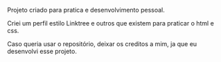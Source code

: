 Projeto criado para pratica e desenvolvimento pessoal.

Criei um perfil estilo Linktree e outros que existem para praticar o html e css.

Caso queria usar o repositório, deixar os creditos a mim, ja que eu desenvolvi esse projeto.
